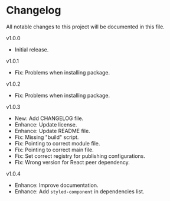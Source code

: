 # Changelog

All notable changes to this project will be documented in this file.

v1.0.0
- Initial release.

v1.0.1
- Fix: Problems when installing package.

v1.0.2
- Fix: Problems when installing package.

v1.0.3
- New: Add CHANGELOG file.
- Enhance: Update license.
- Enhance: Update README file.
- Fix: Missing "build" script.
- Fix: Pointing to correct module file.
- Fix: Pointing to correct main file.
- Fix: Set correct registry for publishing configurations.
- Fix: Wrong version for React peer dependency.

v1.0.4
- Enhance: Improve documentation.
- Enhance: Add `styled-component` in dependencies list.